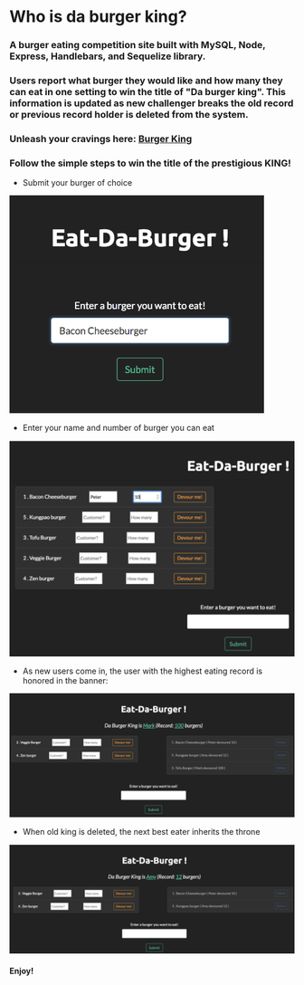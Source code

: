 # Who is da burger king?

### A burger eating competition site built with MySQL, Node, Express, Handlebars, and Sequelize library.

###  Users report what burger they would like and how many they can eat in one setting to win the title of "Da burger king". This information is updated as new challenger breaks the old record or previous record holder is deleted from the system.

### Unleash your cravings here: [Burger King](https://mighty-fortress-87600.herokuapp.com/index)

### Follow the simple steps to win the title of the prestigious KING!

* Submit your burger of choice

<img src="./public/assets/images/1.png" alt="submitBurger" width="450"/>

* Enter your name and number of burger you can eat

<img src="./public/assets/images/2.png" alt="[addBurger" width="600"/>

* As new users come in, the user with the highest eating record is honored in the banner:

<img src="./public/assets/images/3.png" alt="devourBurger" width="800"/>

* When old king is deleted, the next best eater inherits the throne

<img src="./public/assets/images/4.png" alt="clearBurger" width="800"/>

#### Enjoy!
